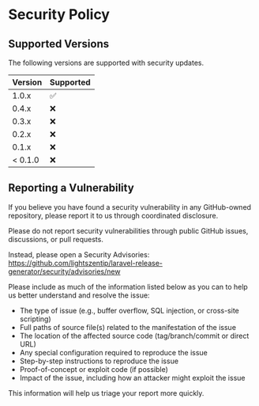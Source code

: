 # Security Policy

## Supported Versions

The following versions are supported with security updates.

| Version | Supported          |
|---------|--------------------|
| 1.0.x   | :white_check_mark: |
| 0.4.x   | :x:                |
| 0.3.x   | :x:                |
| 0.2.x   | :x:                |
| 0.1.x   | :x:                |
| < 0.1.0 | :x:                |

## Reporting a Vulnerability

If you believe you have found a security vulnerability in any GitHub-owned repository, please report it to us through
coordinated disclosure.

Please do not report security vulnerabilities through public GitHub issues, discussions, or pull requests.

Instead, please open a Security
Advisories: https://github.com/lightszentip/laravel-release-generator/security/advisories/new

Please include as much of the information listed below as you can to help us better understand and resolve the issue:

* The type of issue (e.g., buffer overflow, SQL injection, or cross-site scripting)
* Full paths of source file(s) related to the manifestation of the issue
* The location of the affected source code (tag/branch/commit or direct URL)
* Any special configuration required to reproduce the issue
* Step-by-step instructions to reproduce the issue
* Proof-of-concept or exploit code (if possible)
* Impact of the issue, including how an attacker might exploit the issue

This information will help us triage your report more quickly.
